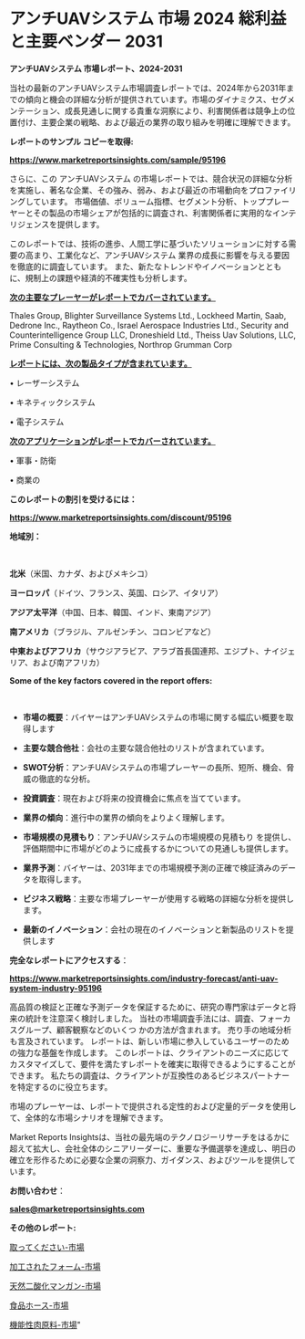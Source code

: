 # アンチUAVシステム 市場 2024 総利益と主要ベンダー 2031

<strong>アンチUAVシステム 市場レポート、2024-2031</strong>

当社の最新のアンチUAVシステム市場調査レポートでは、2024年から2031年までの傾向と機会の詳細な分析が提供されています。市場のダイナミクス、セグメンテーション、成長見通しに関する貴重な洞察により、利害関係者は競争上の位置付け、主要企業の戦略、および最近の業界の取り組みを明確に理解できます。



<strong>レポートのサンプル コピーを取得:</strong> <a href=https://www.marketreportsinsights.com/sample/95196>

<strong><u>https://www.marketreportsinsights.com/sample/95196</u></strong></a>

さらに、この アンチUAVシステム の市場レポートでは、競合状況の詳細な分析を実施し、著名な企業、その強み、弱み、および最近の市場動向をプロファイリングしています。 市場価値、ボリューム指標、セグメント分析、トッププレーヤーとその製品の市場シェアが包括的に調査され、利害関係者に実用的なインテリジェンスを提供します。

このレポートでは、技術の進歩、人間工学に基づいたソリューションに対する需要の高まり、工業化など、アンチUAVシステム 業界の成長に影響を与える要因を徹底的に調査しています。 また、新たなトレンドやイノベーションとともに、規制上の課題や経済的不確実性も分析します。



<strong><u>次の主要なプレーヤーがレポートでカバーされています。</u></strong>

Thales Group, Blighter Surveillance Systems Ltd., Lockheed Martin, Saab, Dedrone Inc., Raytheon Co., Israel Aerospace Industries Ltd., Security and Counterintelligence Group LLC, Droneshield Ltd., Theiss Uav Solutions, LLC, Prime Consulting & Technologies, Northrop Grumman Corp



<strong><u><b>レポートには、次の製品タイプが含まれています。</b></u></strong>

• レーザーシステム

• キネティックシステム

• 電子システム



<strong><u><b>次のアプリケーションがレポートでカバーされています。</b></u></strong>

• 軍事・防衛

• 商業の



<strong><b>このレポートの割引を受けるには：</b></strong>

<a href=https://www.marketreportsinsights.com/discount/95196>

<strong><u>https://www.marketreportsinsights.com/discount/95196</u></strong></a>



<strong>地域別：</strong>

<strong> </strong>



<strong>北米</strong>（米国、カナダ、およびメキシコ）



<strong>ヨーロッパ</strong>（ドイツ、フランス、英国、ロシア、イタリア）



<strong>アジア太平洋</strong>（中国、日本、韓国、インド、東南アジア）



<strong>南アメリカ</strong>（ブラジル、アルゼンチン、コロンビアなど）



<strong>中東およびアフリカ</strong>（サウジアラビア、アラブ首長国連邦、エジプト、ナイジェリア、および南アフリカ）



<strong>Some of the key factors covered in the report offers:</strong>

<strong> </strong>
<ul>
  <li>

<strong>市場の概要</strong>：バイヤーはアンチUAVシステムの市場に関する幅広い概要を取得します</li>
  <li>

<strong>主要な競合他社</strong>：会社の主要な競合他社のリストが含まれています。</li>
  <li>

<strong>SWOT分析</strong>：アンチUAVシステムの市場プレーヤーの長所、短所、機会、脅威の徹底的な分析。</li>
  <li>

<strong>投資調査</strong>：現在および将来の投資機会に焦点を当てています。</li>
  <li>

<strong>業界の傾向</strong>：進行中の業界の傾向をよりよく理解します。</li>
  <li>

<strong>市場規模の見積もり</strong>：アンチUAVシステムの市場規模の見積もり を提供し、評価期間中に市場がどのように成長するかについての見通しも提供します。</li>
  <li>

<strong>業界予測</strong>：バイヤーは、2031年までの市場規模予測の正確で検証済みのデータを取得します。</li>
  <li>

<strong>ビジネス戦略</strong>：主要な市場プレーヤーが使用する戦略の詳細な分析を提供します。</li>
  <li>

<strong>最新のイノベーション</strong>：会社の現在のイノベーションと新製品のリストを提供します</li>
</ul>


<strong>完全なレポートにアクセスする</strong>：

<a href=https://www.marketreportsinsights.com/industry-forecast/anti-uav-system-industry-95196>

<strong><u>https://www.marketreportsinsights.com/industry-forecast/anti-uav-system-industry-95196</u></strong></a>

高品質の検証と正確な予測データを保証するために、研究の専門家はデータと将来の統計を注意深く検討しました。 当社の市場調査手法には、調査、フォーカスグループ、顧客観察などのいくつ かの方法が含まれます。 売り手の地域分析も言及されています。 レポートは、新しい市場に参入しているユーザーのための強力な基盤を作成します。 このレポートは、クライアントのニーズに応じてカスタマイズして、要件を満たすレポートを確実に取得できるようにすることができます。 私たちの調査は、クライアントが互換性のあるビジネスパートナーを特定するのに役立ちます。

市場のプレーヤーは、レポートで提供される定性的および定量的データを使用して、全体的な市場シナリオを理解できます。

Market Reports Insightsは、当社の最先端のテクノロジーリサーチをはるかに超えて拡大し、会社全体のシニアリーダーに、重要な予備選挙を達成し、明日の確立を形作るために必要な企業の洞察力、ガイダンス、およびツールを提供しています。



<strong><b>お問い合わせ</b></strong>：

<a href=mailto:sales@marketreportsinsights.com>

<strong><u>sales@marketreportsinsights.com</u></strong></a>



<strong>その他のレポート:</strong>

<a href=https://www.linkedin.com/pulse/取ってください-市場-2023-swot-分析と成長率-2030-pr-news-hub-xzdxf/>取ってください-市場</a>

<a href=https://www.linkedin.com/pulse/加工されたフォーム-市場-2023-総合分析と事業成長戦略-2030-analytics-achievers-24-analysis-mjaaf/>加工されたフォーム-市場</a>

<a href=https://www.linkedin.com/pulse/天然二酸化マンガン-市場-2023-競争分析と事業成長-2030-data-dive-discoveries-24-analysis-4phpf/>天然二酸化マンガン-市場</a>

<a href=https://www.linkedin.com/pulse/食品ホース-市場-2023-推進要因と成長機会-2030-consumer-connection-collective-360-lrd4f/>食品ホース-市場</a>

<a href=https://www.linkedin.com/pulse/機能性肉原料-市場-2023-総利益と主要ベンダー-2030-pr-news-hub-cwn4f/>機能性肉原料-市場</a>"
